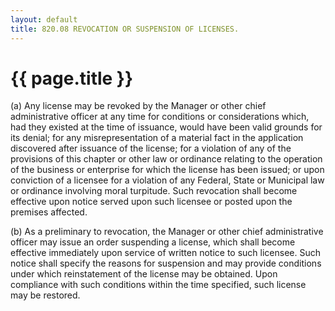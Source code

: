 ```yaml
---
layout: default 
title: 820.08 REVOCATION OR SUSPENSION OF LICENSES.
---
```


{{ page.title }}
================

​(a) Any license may be revoked by the Manager or other chief
administrative officer at any time for conditions or considerations
which, had they existed at the time of issuance, would have been valid
grounds for its denial; for any misrepresentation of a material fact in
the application discovered after issuance of the license; for a
violation of any of the provisions of this chapter or other law or
ordinance relating to the operation of the business or enterprise for
which the license has been issued; or upon conviction of a licensee for
a violation of any Federal, State or Municipal law or ordinance
involving moral turpitude. Such revocation shall become effective upon
notice served upon such licensee or posted upon the premises affected.

​(b) As a preliminary to revocation, the Manager or other chief
administrative officer may issue an order suspending a license, which
shall become effective immediately upon service of written notice to
such licensee. Such notice shall specify the reasons for suspension and
may provide conditions under which reinstatement of the license may be
obtained. Upon compliance with such conditions within the time
specified, such license may be restored.
